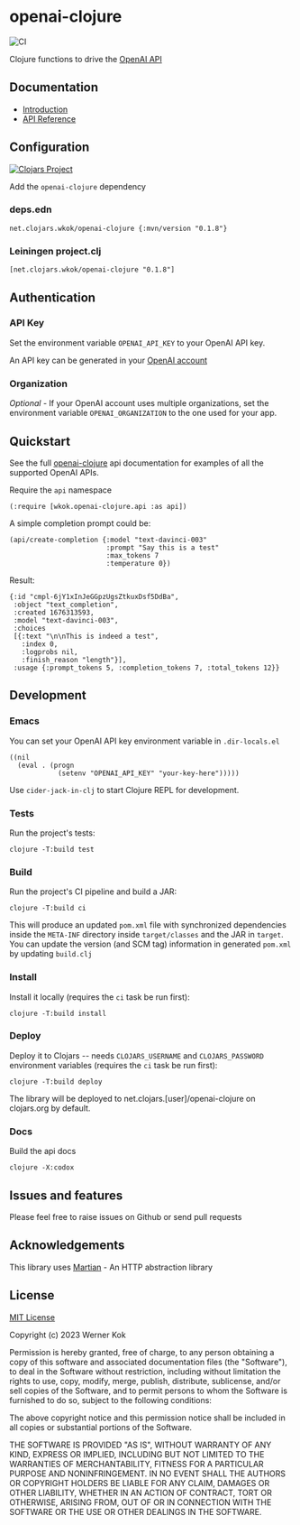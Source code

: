 # openai-clojure

![CI](https://github.com/wkok/openai-clojure/workflows/CI/badge.svg)

Clojure functions to drive the [OpenAI API](https://platform.openai.com/docs/introduction)

## Documentation

* [Introduction](https://wkok.github.io/openai-clojure/intro.html)
* [API Reference](https://wkok.github.io/openai-clojure/wkok.openai-clojure.api.html)

## Configuration

[![Clojars Project](https://img.shields.io/clojars/v/net.clojars.wkok/openai-clojure.svg)](https://clojars.org/net.clojars.wkok/openai-clojure)

Add the `openai-clojure` dependency

### deps.edn

```
net.clojars.wkok/openai-clojure {:mvn/version "0.1.8"}
```

### Leiningen project.clj

```
[net.clojars.wkok/openai-clojure "0.1.8"]
```

## Authentication

### API Key

Set the environment variable `OPENAI_API_KEY` to your OpenAI API key.

An API key can be generated in your [OpenAI account](https://platform.openai.com/account/api-keys)

### Organization

*Optional* - If your OpenAI account uses multiple organizations, set the environment variable `OPENAI_ORGANIZATION` to the one used for your app.

## Quickstart

See the full [openai-clojure](wkok.openai-clojure.api.html) api documentation for examples of all the supported OpenAI APIs.

Require the `api` namespace

```
(:require [wkok.openai-clojure.api :as api])
```

A simple completion prompt could be:

```
(api/create-completion {:model "text-davinci-003"
                        :prompt "Say this is a test"
                        :max_tokens 7
                        :temperature 0})
```

Result:
```
{:id "cmpl-6jY1xInJeGGpzUgsZtkuxDsf5DdBa",
 :object "text_completion",
 :created 1676313593,
 :model "text-davinci-003",
 :choices
 [{:text "\n\nThis is indeed a test",
   :index 0,
   :logprobs nil,
   :finish_reason "length"}],
 :usage {:prompt_tokens 5, :completion_tokens 7, :total_tokens 12}}
```

## Development

### Emacs

You can set your OpenAI API key environment variable in `.dir-locals.el`

```
((nil
  (eval . (progn
            (setenv "OPENAI_API_KEY" "your-key-here")))))
```

Use `cider-jack-in-clj` to start Clojure REPL for development.

### Tests

Run the project's tests:

```
clojure -T:build test
```

### Build

Run the project's CI pipeline and build a JAR:

```
clojure -T:build ci
```

This will produce an updated `pom.xml` file with synchronized dependencies inside the `META-INF`
directory inside `target/classes` and the JAR in `target`. You can update the version (and SCM tag)
information in generated `pom.xml` by updating `build.clj`

### Install

Install it locally (requires the `ci` task be run first):

```
clojure -T:build install
```

### Deploy

Deploy it to Clojars -- needs `CLOJARS_USERNAME` and `CLOJARS_PASSWORD` environment
variables (requires the `ci` task be run first):

```
clojure -T:build deploy
```

The library will be deployed to net.clojars.[user]/openai-clojure on clojars.org by default.

### Docs

Build the api docs

```
clojure -X:codox
```

## Issues and features

Please feel free to raise issues on Github or send pull requests

## Acknowledgements

This library uses [Martian](https://github.com/oliyh/martian) - An HTTP abstraction library

## License

[MIT License](https://github.com/wkok/re-frame-crux/blob/master/LICENSE)

Copyright (c) 2023 Werner Kok

Permission is hereby granted, free of charge, to any person obtaining a copy
of this software and associated documentation files (the "Software"), to deal
in the Software without restriction, including without limitation the rights
to use, copy, modify, merge, publish, distribute, sublicense, and/or sell
copies of the Software, and to permit persons to whom the Software is
furnished to do so, subject to the following conditions:

The above copyright notice and this permission notice shall be included in all
copies or substantial portions of the Software.

THE SOFTWARE IS PROVIDED "AS IS", WITHOUT WARRANTY OF ANY KIND, EXPRESS OR
IMPLIED, INCLUDING BUT NOT LIMITED TO THE WARRANTIES OF MERCHANTABILITY,
FITNESS FOR A PARTICULAR PURPOSE AND NONINFRINGEMENT. IN NO EVENT SHALL THE
AUTHORS OR COPYRIGHT HOLDERS BE LIABLE FOR ANY CLAIM, DAMAGES OR OTHER
LIABILITY, WHETHER IN AN ACTION OF CONTRACT, TORT OR OTHERWISE, ARISING FROM,
OUT OF OR IN CONNECTION WITH THE SOFTWARE OR THE USE OR OTHER DEALINGS IN THE
SOFTWARE.
